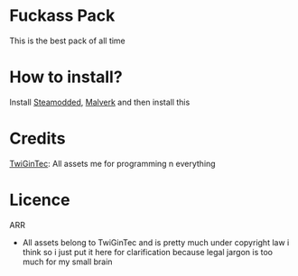 # Fuckass Pack
This is the best pack of all time

# How to install?
Install [Steamodded](https://github.com/Steamodded/smods/), [Malverk](https://github.com/Eremel/Malverk/) and then install this

# Credits
[TwiGinTec](https://x.com/TecGin): All assets
me for programming n everything

# Licence
ARR 
- All assets belong to TwiGinTec and is pretty much under copyright law i think so i just put it here for clarification because legal jargon is too much for my small brain